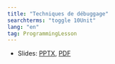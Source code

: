 ```yaml
---
title: "Techniques de débuggage"
searchterms: "toggle 10Unit"
lang: "en"
tag: ProgrammingLesson
---
```

 <ul>
 <li class="ng-binding">Slides:
 <a href="ProgrammingLessons/FLL-RD-35-U10-Techniques-de-débuggage.pptx">PPTX</a>,
 <a href="ProgrammingLessons/FLL-RD-35-U10-Techniques-de-débuggage.pdf">PDF</a>
 </li>
 </ul>
